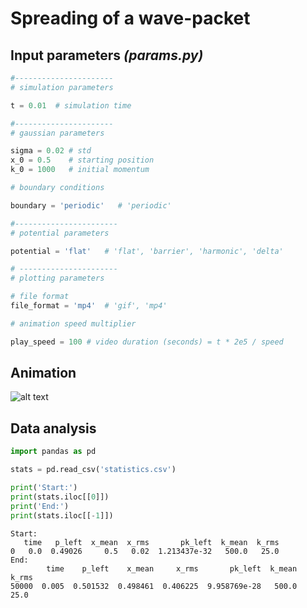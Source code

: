 # Spreading of a wave-packet

## Input parameters _(params.py)_


```python
#----------------------
# simulation parameters

t = 0.01  # simulation time

#----------------------
# gaussian parameters

sigma = 0.02 # std
x_0 = 0.5    # starting position 
k_0 = 1000   # initial momentum

# boundary conditions

boundary = 'periodic'   # 'periodic'

#-----------------------
# potential parameters

potential = 'flat'   # 'flat', 'barrier', 'harmonic', 'delta'

# ----------------------
# plotting parameters

# file format
file_format = 'mp4'  # 'gif', 'mp4'

# animation speed multiplier

play_speed = 100 # video duration (seconds) = t * 2e5 / speed
```

## Animation

![alt text](<img src="anim.gif" width=100 height=100 />)


## Data analysis


```python
import pandas as pd

stats = pd.read_csv('statistics.csv')

print('Start:')
print(stats.iloc[[0]])
print('End:')
print(stats.iloc[[-1]])
```

    Start:
       time   p_left  x_mean  x_rms       pk_left  k_mean  k_rms
    0   0.0  0.49026     0.5   0.02  1.213437e-32   500.0   25.0
    End:
            time    p_left    x_mean     x_rms       pk_left  k_mean  k_rms
    50000  0.005  0.501532  0.498461  0.406225  9.958769e-28   500.0   25.0

